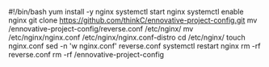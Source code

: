 #!/bin/bash
yum install -y nginx
systemctl start nginx
systemctl enable nginx
git clone https://github.com/thinkC/ennovative-project-config.git
mv /ennovative-project-config/reverse.conf /etc/nginx/
mv /etc/nginx/nginx.conf /etc/nginx/nginx.conf-distro
cd /etc/nginx/
touch nginx.conf
sed -n 'w nginx.conf' reverse.conf
systemctl restart nginx
rm -rf reverse.conf
rm -rf /ennovative-project-config



